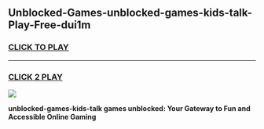 
## Unblocked-Games-unblocked-games-kids-talk-Play-Free-dui1m
<h3>
<a href="https://premium76.site?title=unblocked-games-kids-talk&ref=20A">CLICK TO PLAY</a></h3>
<hr>

<h3>
<a href="https://premium76.site?title=unblocked-games-kids-talk&ref=20A">CLICK 2 PLAY</a>
  
</h3>

<a href="https://premium76.site?title=unblocked-games-kids-talk&ref=20A"><img src="https://clearcache.store/games.png"></a>


**unblocked-games-kids-talk games unblocked: Your Gateway to Fun and Accessible Online Gaming**
